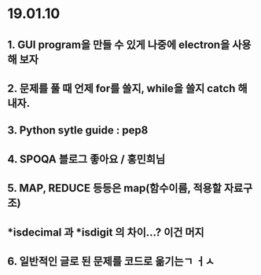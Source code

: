 # 19.01.10

## 1. GUI program을 만들 수 있게 나중에 electron을 사용해 보자

## 2. 문제를 풀 때 언제 for를 쓸지, while을 쓸지 catch 해 내자.

## 3. Python sytle guide : pep8

## 4. SPOQA 블로그 좋아요 /  홍민희님

## 5. MAP, REDUCE 등등은 map(함수이름, 적용할 자료구조)

## *isdecimal 과 *isdigit 의 차이...? 이건 머지

## 6. 일반적인 글로 된 문제를 코드로 옮기는ㄱ ㅓㅅ





